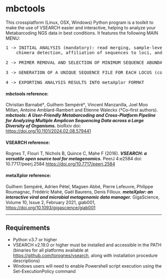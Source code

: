 # mbctools

This crossplatform (Linux, OSX, Windows) Python program is a toolkit to make the use of VSEARCH easier and interactive, helping to analyze your
Metabarcoding NGS data in best conditions. It features the following MAIN MENU:
<pre>
1 -> INITIAL ANALYSIS (mandatory): read merging, sample-level dereplication, sequence clustering,
	chimera detection, affiliation of sequences to loci, and sequence re-orientation

2 -> PRIMER REMOVAL AND SELECTION OF MINIMUM SEQUENCE ABUNDANCE LEVELS ACCORDING TO USER-DEFINED THRESHOLDS

3 -> GENERATION OF A UNIQUE SEQUENCE FILE FOR EACH LOCUS (comprising all samples' data)

4 -> EXPORTING ANALYSIS RESULTS INTO metaXplor FORMAT
</pre>

#### mbctools reference:
Christian Barnabé†, Guilhem Sempéré†, Vincent Manzanilla, Joel Moo Millan, Antoine Amblard-Rambert and Etienne Waleckx (†Co–first authors).
<strong><em>mbctools: A User-Friendly Metabarcoding and Cross-Platform Pipeline for Analyzing Multiple Amplicon Sequencing Data across a Large Diversity of Organisms.</em></strong>
bioRxiv doi: https://doi.org/10.1101/2024.02.08.579441

  
#### VSEARCH reference:
Rognes T, Flouri T, Nichols B, Quince C, Mahe F (2016).
<strong><em>VSEARCH: a versatile open source tool for metagenomics.</em></strong>
PeerJ 4:e2584 doi: 10.7717/peerj.2584 https://doi.org/10.7717/peerj.2584

#### metaXplor reference:
Guilhem Sempéré, Adrien Pétel, Magsen Abbé, Pierre Lefeuvre, Philippe Roumagnac, Frédéric Mahé, Gaël Baurens, Denis Filloux.
<strong><em>metaXplor: an interactive viral and microbial metagenomic data manager.</em></strong>
GigaScience, Volume 10, Issue 2, February 2021, giab001, https://doi.org/10.1093/gigascience/giab001

---

## Requirements

- Python v3.7 or higher
- VSEARCH v2.19.0 or higher must be installed and accessible in the PATH (binaries for all platforms available at https://github.com/torognes/vsearch, along with installation procedure descriptions)
- Windows users will need to enable Powershell script execution using the Set-ExecutionPolicy command 
